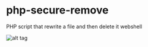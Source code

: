 # php-secure-remove
PHP script that rewrite a file and then delete it 
webshell


![alt tag](http://i.imgur.com/ceTtjTh.jpg)
